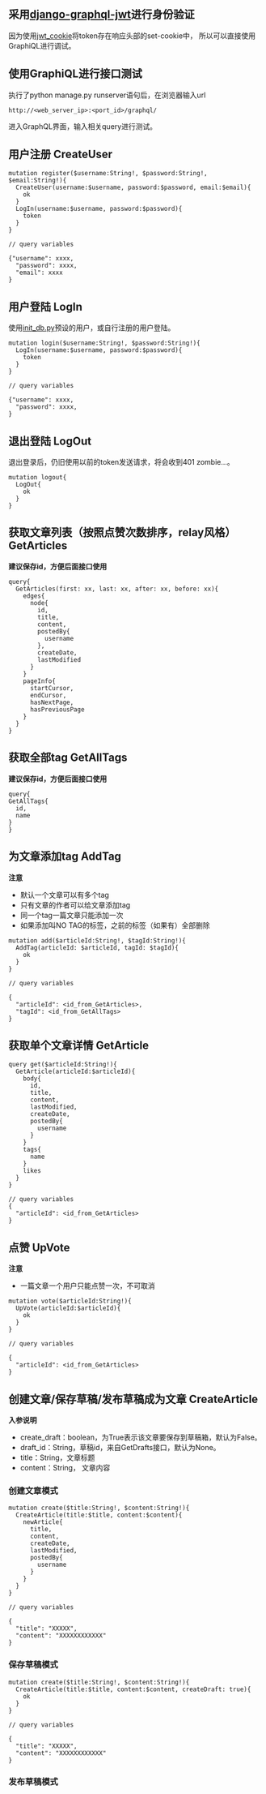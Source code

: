 ## 采用[django-graphql-jwt](https://django-graphql-jwt.domake.io/en/stable/quickstart.html)进行身份验证
因为使用[jwt_cookie](https://django-graphql-jwt.domake.io/en/stable/authentication.html#per-cookie)将token存在响应头部的set-cookie中，
所以可以直接使用GraphiQL进行调试。
## 使用GraphiQL进行接口测试
执行了python manage.py runserver语句后，在浏览器输入url
```
http://<web_server_ip>:<port_id>/graphql/
```
进入GraphQL界面，输入相关query进行测试。
## 用户注册 CreateUser
```
mutation register($username:String!, $password:String!, $email:String!){
  CreateUser(username:$username, password:$password, email:$email){
    ok
  }
  LogIn(username:$username, password:$password){
    token
  }
}

// query variables

{"username": xxxx,
  "password": xxxx,
  "email": xxxx
}
```
## 用户登陆 LogIn
使用[init_db.py](https://github.com/LinjingBi/submarine/blob/master/django_graphene/init_db.py)预设的用户，或自行注册的用户登陆。
```
mutation login($username:String!, $password:String!){
  LogIn(username:$username, password:$password){
    token
  }
}

// query variables

{"username": xxxx,
  "password": xxxx,
}
```
## 退出登陆 LogOut
退出登录后，仍旧使用以前的token发送请求，将会收到401 zombie...。
```
mutation logout{
  LogOut{
    ok
  }
}
```
## 获取文章列表（按照点赞次数排序，relay风格） GetArticles
**建议保存id，方便后面接口使用**
```
query{
  GetArticles(first: xx, last: xx, after: xx, before: xx){
    edges{
      node{
        id,
        title,
        content,
        postedBy{
          username
        },
        createDate,
        lastModified
      }
    }
    pageInfo{
      startCursor,
      endCursor,
      hasNextPage,
      hasPreviousPage
    }
  }
}
```
## 获取全部tag GetAllTags
**建议保存id，方便后面接口使用**
```
query{
GetAllTags{
  id,
  name
}
}

```
## 为文章添加tag AddTag
**注意**
- 默认一个文章可以有多个tag
- 只有文章的作者可以给文章添加tag
- 同一个tag一篇文章只能添加一次
- 如果添加叫NO TAG的标签，之前的标签（如果有）全部删除
```
mutation add($articleId:String!, $tagId:String!){
  AddTag(articleId: $articleId, tagId: $tagId){
    ok
  }
}

// query variables

{
  "articleId": <id_from_GetArticles>,
  "tagId": <id_from_GetAllTags>
}

```
## 获取单个文章详情 GetArticle
```
query get($articleId:String!){
  GetArticle(articleId:$articleId){
    body{
      id,
      title,
      content,
      lastModified,
      createDate,
      postedBy{
        username
      }
    }
    tags{
      name
    }
    likes
  } 
}

// query variables
{
  "articleId": <id_from_GetArticles>
}
```
## 点赞 UpVote
**注意**
- 一篇文章一个用户只能点赞一次，不可取消
```
mutation vote($articleId:String!){
  UpVote(articleId:$articleId){
    ok
  }
}

// query variables

{
  "articleId": <id_from_GetArticles>
}
```
## 创建文章/保存草稿/发布草稿成为文章 CreateArticle
**入参说明**
- create_draft：boolean，为True表示该文章要保存到草稿箱，默认为False。
- draft_id：String，草稿id，来自GetDrafts接口，默认为None。
- title：String，文章标题
- content：String， 文章内容
### 创建文章模式
```
mutation create($title:String!, $content:String!){
  CreateArticle(title:$title, content:$content){
    newArticle{
      title,
      content,
      createDate,
      lastModified,
      postedBy{
        username
      }
    }
  }
}

// query variables

{
  "title": "XXXXX",
  "content": "XXXXXXXXXXXX"
}
```
### 保存草稿模式
```
mutation create($title:String!, $content:String!){
  CreateArticle(title:$title, content:$content, createDraft: true){
    ok
  }
}

// query variables

{
  "title": "XXXXX",
  "content": "XXXXXXXXXXXX"
}
```
### 发布草稿模式






